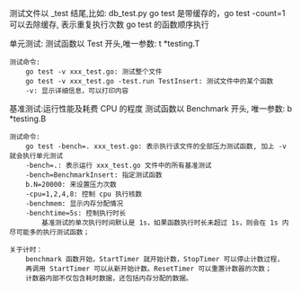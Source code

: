 
测试文件以 _test 结尾,比如: db_test.py
go test 是带缓存的，go test -count=1 可以去除缓存, 表示重复执行次数
go test 的函数顺序执行

单元测试:
    测试函数以 Test 开头,唯一参数: t *testing.T

    测试命令:
        go test -v xxx_test.go: 测试整个文件
        go test -v xxx_test.go -test.run TestInsert: 测试文件中的某个函数
        -v: 显示详细信息，可以打印内容

基准测试:运行性能及耗费 CPU 的程度
    测试函数以 Benchmark 开头, 唯一参数: b *testing.B

    测试命令:
        go test -bench=. xxx_test.go: 表示执行该文件的全部压力测试函数, 加上 -v 就会执行单元测试
        -bench=.: 表示运行 xxx_test.go 文件中的所有基准测试
        -bench=BenchmarkInsert: 指定测试函数
        b.N=20000: 来设置压力次数
        -cpu=1,2,4,8: 控制 cpu 执行核数
        -benchmem: 显示内存分配情况
        -benchtime=5s: 控制执行时长
            基准测试的单次执行时间默认是 1s，如果函数执行时长未超过 1s，则会在 1s 内尽可能多的执行测试函数；

    关于计时：
        benchmark 函数开始，StartTimer 就开始计数，StopTimer 可以停止计数过程，
        再调用 StartTimer 可以从新开始计数。ResetTimer 可以重置计数器的次数；
        计数器内部不仅包含耗时数据，还包括内存分配的数据。
